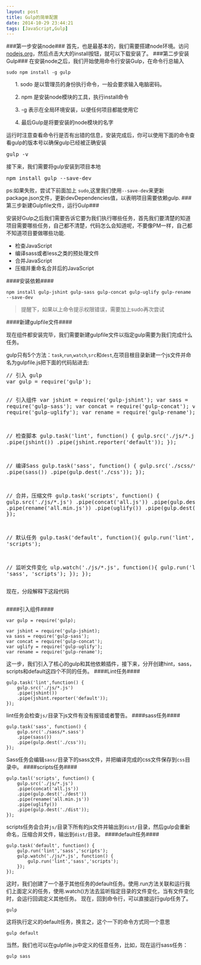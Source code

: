 ```yaml
---
layout: post
title: Gulp的简单配置
date: 2014-10-29 23:44:21
tags: [JavaScript,Gulp]
---
```

###第一步安装node###
首先，也是最基本的，我们需要搭建node环境。访问[nodejs.org](http://nodejs.org)，然后点击大大的install按钮，就可以下载安装了。<!--more-->
###第二步安装Gulp###
在安装node之后，我们开始使用命令行安装Gulp，在命令行总输入
<pre><code>sudo npm install -g gulp</code></pre>
<dl>
<ol>1. sodo 是以管理员的身份执行命令，一般会要求输入电脑密码。</ol>
<ol>2. npm 是安装node模块的工具，执行install命令</ol>
<ol>3. -g 表示在全局环境安装，以便任何项目都能使用它</ol>
<ol>4. 最后Gulp是将要安装的node模块的名字</ol>
</dl>
运行时注意查看命令行是否有出错的信息，安装完成后，你可以使用下面的命令查看gulp的版本号以确保gulp已经被正确安装
<pre>gulp -v</pre>
接下来，我们需要将gulp安装到项目本地
<pre>npm install gulp --save-dev</pre>
ps:如果失败，尝试下前面加上 <code>sudo</code>,这里我们使用<code>--save-dev</code>来更新package.json文件，更新devDependencies值，以表明项目需要依赖gulp.
###第三步新建Gulpfile文件，运行Gulp###
<p>安装好Gulp之后我们需要告诉它要为我们执行哪些任务，首先我们要清楚的知道项目需要哪些任务，自己都不清楚，代码怎么会知道呢，不要像PM一样，自己都不知道项目要做哪些功能.</p>
<ul>
<li>检查JavaScript</li>
<li>编译sass或者less之类的预处理文件</li>
<li>合并JavaScript</li>
<li>压缩并重命名合并后的JavaScript</li>
</ul>
####安装依赖####

```
npm install gulp-jshint gulp-sass gulp-concat gulp-uglify gulp-rename --save-dev
```
>提醒下，如果以上命令提示权限错误，需要加上sudo再次尝试

####新建gulpfile文件####
<p>现在组件都安装完毕，我们需要新建gulpfile文件以指定gulp需要为我们完成什么任务。</p>
gulp只有5个方法：<code>task</code>,<code>run</code>,<code>watch</code>,<code>src</code>和<code>dest</code>,在项目根目录新建一个js文件并命名为gulpfile.js把下面的代码贴进去:
<pre>// 引入 gulp
var gulp = require('gulp'); 

// 引入组件
var jshint = require('gulp-jshint');
var sass = require('gulp-sass');
var concat = require('gulp-concat');
var uglify = require('gulp-uglify');
var rename = require('gulp-rename');

// 检查脚本
gulp.task('lint', function() {
    gulp.src('./js/*.js')
        .pipe(jshint())
        .pipe(jshint.reporter('default'));
});

// 编译Sass
gulp.task('sass', function() {
    gulp.src('./scss/*.scss')
        .pipe(sass())
        .pipe(gulp.dest('./css'));
});

// 合并，压缩文件
gulp.task('scripts', function() {
    gulp.src('./js/*.js')
        .pipe(concat('all.js'))
        .pipe(gulp.dest('./dist'))
        .pipe(rename('all.min.js'))
        .pipe(uglify())
        .pipe(gulp.dest('./dist'));
});

// 默认任务
gulp.task('default', function(){
    gulp.run('lint', 'sass', 'scripts');

// 监听文件变化
ulp.watch('./js/*.js', function(){
   gulp.run('lint', 'sass', 'scripts');
});
});</pre>

现在，分段解释下这段代码
<pre></pre>
####引入组件####
``` 
var gulp = require('gulp);

var jshint = require('gulp-jshint);
va sass = require('gulp-sass');
var concat = require('gulp-concat');
var uglify = require('gulp-uglify');
var rename = require('gulp-rename'); 
```
这一步，我们引入了核心的gulp和其他依赖插件，接下来，分开创建hint，sass，scripts和default这四个不同的任务。
####Lint任务####
```
gulp.task('lint',function() {
	gulp.src('./js/*.js')
	.pipe(jshint())
	.pipe(jshint.reporter('default'));
});
```
lint任务会检查<code>js/</code>目录下js文件有没有报错或者警告。
####sass任务####
```
gulp.task('sass', function() {
	gulp.src('./sass/*.sass')
	.pipe(sass())
	.pipe(gulp.dest('./css'));
});
```
Sass任务会编辑<code>sass/</code>目录下的sass文件，并把编译完成的css文件保存到<code>css</code>目录中。
####scripts任务####
```
gulp.tasl('scripts', function() {
	gulp.src('./js/*.js')
	.pipe(concat('all.js'))
	.pipe(gulp.dest('./dest'))
	.pipe(rename('all.min.js'))
	.pipe(uglify())
	.pipe(gulp.dest('./dist'));
});
```
scripts任务会合并<code>js/</code>目录下所有的js文件并输出到<code>dist/</code>目录，然后gulp会重新命名，压缩合并文件，输出到<code>dist/</code>目录。
####default任务####
```
gulp.task('default', function() {
	gulp.run('lint','sass','scripts');
	gulp.watch('./js/*.js', function() {
		gulp.run('lint','sass','scripts');
	});
});
```
这时，我们创建了一个基于其他任务的default任务。使用.run方法关联和运行我们上面定义的任务，使用.watch()方法去监听指定目录的文件变化，当有文件变化时，会运行回调定义其他任务。
现在，回到命令行，可以直接运行gulp任务了。

```
gulp
```

这将执行定义的default任务，换言之，这个一下的命令方式同一个意思

```
gulp default
```

当然，我们也可以在gulpfile.js中定义的任意任务，比如，现在运行sass任务：

```
gulp sass
```


